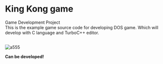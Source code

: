 # King Kong game
<div>Game Development Project</div>
This is the example game source code for developing DOS game. Which will develop with  C language and TurboC++ editor. <br><br>

![a555](https://user-images.githubusercontent.com/31851293/83769959-b0422f00-a6aa-11ea-86cf-70eeffb5df02.PNG)

<b>Can be developed!</b>
